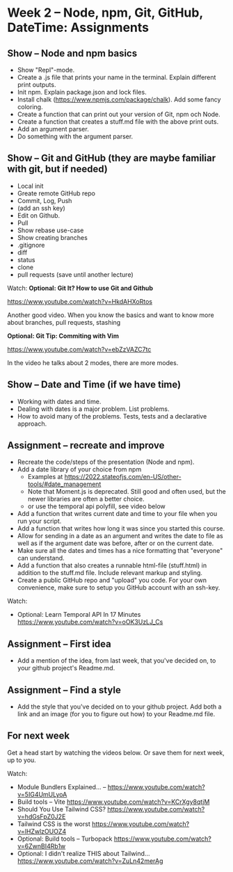 # Week 2 – Node, npm, Git, GitHub, DateTime: Assignments

## Show – Node and npm basics

* Show "Repl"-mode.
* Create a .js file that prints your name in the terminal. Explain different
  print outputs.
* Init npm. Explain package.json and lock files.
* Install chalk (https://www.npmjs.com/package/chalk). Add some fancy coloring.
* Create a function that can print out your version of Git, npm och Node.
* Create a function that creates a stuff.md file with the above print outs.
* Add an argument parser.
* Do something with the argument parser.

## Show – Git and GitHub (they are maybe familiar with git, but if needed)

* Local init
* Greate remote GitHub repo
* Commit, Log, Push
* (add an ssh key)
* Edit on Github.
* Pull
* Show rebase use-case
* Show creating branches
* .gitignore
* diff
* status
* clone
* pull requests (save until another lecture)

Watch:
**Optional: Git It? How to use Git and Github**

https://www.youtube.com/watch?v=HkdAHXoRtos

Another good video. When you know the basics and want to know more about
branches, pull requests, stashing

**Optional: Git Tip: Commiting with Vim**

https://www.youtube.com/watch?v=ebZzVAZC7tc

In the video he talks about 2 modes, there are more modes.

## Show – Date and Time (if we have time)

* Working with dates and time.
* Dealing with dates is a major problem. List problems.
* How to avoid many of the problems. Tests, tests and a declarative approach.

## Assignment – recreate and improve

* Recreate the code/steps of the presentation (Node and npm).
* Add a date library of your choice from npm
    * Examples at https://2022.stateofjs.com/en-US/other-tools/#date_management
    * Note that Moment.js is deprecated. Still good and often used, but the
      newer libraries are often a better choice.
    * or use the temporal api polyfill, see video below
* Add a function that writes current date and time to your file when you run
  your script.
* Add a function that writes how long it was since you started this course.
* Allow for sending in a date as an argument and writes the date to file as well
  as if the argument date was before, after or on the current date.
* Make sure all the dates and times has a nice formatting that "everyone" can
  understand.
* Add a function that also creates a runnable html-file (stuff.html) in addition
  to the stuff.md file. Include relevant markup and styling.
* Create a public GitHub repo and "upload" you code. For your own convenience,
  make sure to setup you GitHub account with an ssh-key.

Watch:
* Optional: Learn Temporal API In 17 Minutes https://www.youtube.com/watch?v=oOK3UzLJ_Cs

## Assignment – First idea

* Add a mention of the idea, from last week, that you've decided on, to your
  github project's Readme.md.

## Assignment – Find a style

* Add the style that you've decided on to your github project. Add both a link
  and an image (for you to figure out how) to your Readme.md file.

## For next week

Get a head start by watching the videos below. Or save them for next week, up to
you.

Watch:

* Module Bundlers Explained... – https://www.youtube.com/watch?v=5IG4UmULyoA
* Build tools – Vite https://www.youtube.com/watch?v=KCrXgy8qtjM
* Should You Use Tailwind CSS?  https://www.youtube.com/watch?v=hdGsFpZ0J2E
* Tailwind CSS is the worst https://www.youtube.com/watch?v=lHZwlzOUOZ4
* Optional: Build tools – Turbopack https://www.youtube.com/watch?v=6ZwnBI4Rb1w
* Optional: I didn't realize THIS about Tailwind... https://www.youtube.com/watch?v=ZuLn42merAg
